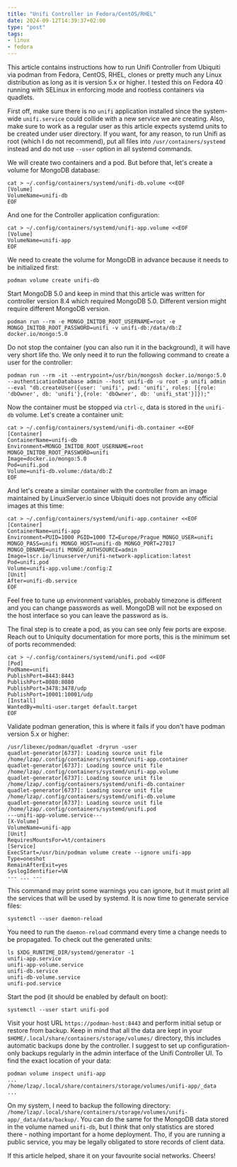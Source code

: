 ```yaml
---
title: "Unifi Controller in Fedora/CentOS/RHEL"
date: 2024-09-12T14:39:37+02:00
type: "post"
tags:
- linux
- fedora
---
```


This article contains instructions how to run Unifi Controller from Ubiquiti via podman from Fedora, CentOS, RHEL, clones or pretty much any Linux distribution as long as it is version 5.x or higher. I tested this on Fedora 40 running with SELinux in enforcing mode and rootless containers via quadlets.

First off, make sure there is no `unifi` application installed since the system-wide `unifi.service` could collide with a new service we are creating. Also, make sure to work as a regular user as this article expects systemd units to be created under user directory. If you want, for any reason, to run Unifi as root (which I do not recommend), put all files into `/usr/containers/systemd` instead and do not use `--user` option in all systemd commands.

We will create two containers and a pod. But before that, let's create a volume for MongoDB database:

    cat > ~/.config/containers/systemd/unifi-db.volume <<EOF
    [Volume]
    VolumeName=unifi-db
    EOF

And one for the Controller application configuration:

    cat > ~/.config/containers/systemd/unifi-app.volume <<EOF
    [Volume]
    VolumeName=unifi-app
    EOF

We need to create the volume for MongoDB in advance because it needs to be initialized first:

    podman volume create unifi-db

Start MongoDB 5.0 and keep in mind that this article was written for controller version 8.4 which required MongoDB 5.0. Different version might require different MongoDB version.

    podman run --rm -e MONGO_INITDB_ROOT_USERNAME=root -e MONGO_INITDB_ROOT_PASSWORD=unifi -v unifi-db:/data/db:Z docker.io/mongo:5.0

Do not stop the container (you can also run it in the background), it will have very short life tho. We only need it to run the following command to create a user for the controller:

    podman run --rm -it --entrypoint=/usr/bin/mongosh docker.io/mongo:5.0 --authenticationDatabase admin --host unifi-db -u root -p unifi admin --eval "db.createUser({user: 'unifi', pwd: 'unifi', roles: [{role: 'dbOwner', db: 'unifi'},{role: 'dbOwner', db: 'unifi_stat'}]});"

Now the container must be stopped via `ctrl-c`, data is stored in the `unifi-db` volume. Let's create a container unit:

    cat > ~/.config/containers/systemd/unifi-db.container <<EOF
    [Container]
    ContainerName=unifi-db
    Environment=MONGO_INITDB_ROOT_USERNAME=root MONGO_INITDB_ROOT_PASSWORD=unifi
    Image=docker.io/mongo:5.0
    Pod=unifi.pod
    Volume=unifi-db.volume:/data/db:Z
    EOF

And let's create a similar container with the controller from an image maintained by LinuxServer.io since Ubiquiti does not provide any official images at this time:

    cat > ~/.config/containers/systemd/unifi-app.container <<EOF
    [Container]
    ContainerName=unifi-app
    Environment=PUID=1000 PGID=1000 TZ=Europe/Prague MONGO_USER=unifi MONGO_PASS=unifi MONGO_HOST=unifi-db MONGO_PORT=27017 MONGO_DBNAME=unifi MONGO_AUTHSOURCE=admin
    Image=lscr.io/linuxserver/unifi-network-application:latest
    Pod=unifi.pod
    Volume=unifi-app.volume:/config:Z
    [Unit]
    After=unifi-db.service
    EOF

Feel free to tune up environment variables, probably timezone is different and you can change passwords as well. MongoDB will not be exposed on the host interface so you can leave the password as is.

The final step is to create a pod, as you can see only few ports are expose. Reach out to Uniquity documentation for more ports, this is the minimum set of ports recommended:

    cat > ~/.config/containers/systemd/unifi.pod <<EOF
    [Pod]
    PodName=unifi
    PublishPort=8443:8443
    PublishPort=8080:8080
    PublishPort=3478:3478/udp
    PublishPort=10001:10001/udp
    [Install]
    WantedBy=multi-user.target default.target
    EOF

Validate podman generation, this is where it fails if you don't have podman version 5.x or higher:

    /usr/libexec/podman/quadlet -dryrun -user
    quadlet-generator[6737]: Loading source unit file /home/lzap/.config/containers/systemd/unifi-app.container
    quadlet-generator[6737]: Loading source unit file /home/lzap/.config/containers/systemd/unifi-app.volume
    quadlet-generator[6737]: Loading source unit file /home/lzap/.config/containers/systemd/unifi-db.container
    quadlet-generator[6737]: Loading source unit file /home/lzap/.config/containers/systemd/unifi-db.volume
    quadlet-generator[6737]: Loading source unit file /home/lzap/.config/containers/systemd/unifi.pod
    ---unifi-app-volume.service---
    [X-Volume]
    VolumeName=unifi-app
    [Unit]
    RequiresMountsFor=%t/containers
    [Service]
    ExecStart=/usr/bin/podman volume create --ignore unifi-app
    Type=oneshot
    RemainAfterExit=yes
    SyslogIdentifier=%N
    --- ... ---

This command may print some warnings you can ignore, but it must print all the services that will be used by systemd. It is now time to generate service files:

    systemctl --user daemon-reload

You need to run the `daemon-reload` command every time a change needs to be propagated. To check out the generated units:

    ls $XDG_RUNTIME_DIR/systemd/generator -1
    unifi-app.service
    unifi-app-volume.service
    unifi-db.service
    unifi-db-volume.service
    unifi-pod.service

Start the pod (it should be enabled by default on boot):

    systemctl --user start unifi-pod

Visit your host URL `https://podman-host:8443` and perform initial setup or restore from backup. Keep in mind that all the data are kept in your `$HOME/.local/share/containers/storage/volumes/` directory, this includes automatic backups done by the controller. I suggest to set up configuration-only backups regularly in the admin interface of the Unifi Controller UI. To find the exact location of your data:

    podman volume inspect unifi-app
    ...
    /home/lzap/.local/share/containers/storage/volumes/unifi-app/_data
    ...

On my system, I need to backup the following directory: `/home/lzap/.local/share/containers/storage/volumes/unifi-app/_data/data/backup/`. You can do the same for the MongoDB data stored in the volume named `unifi-db`, but I *think* that only statistics are stored there - nothing important for a home deployment. Tho, if you are running a public service, you may be legally obligated to store records of client data.

If this article helped, share it on your favourite social networks. Cheers!
